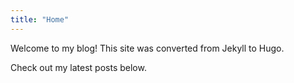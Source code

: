 ```yaml
---
title: "Home"
---
```


Welcome to my blog! This site was converted from Jekyll to Hugo.

Check out my latest posts below.
